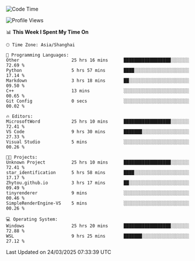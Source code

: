 <!--START_SECTION:waka-->
![Code Time](http://img.shields.io/badge/Code%20Time-2%2C456%20hrs%2024%20mins-blue)

![Profile Views](http://img.shields.io/badge/Profile%20Views-1-blue)

📊 **This Week I Spent My Time On** 

```text
🕑︎ Time Zone: Asia/Shanghai

💬 Programming Languages: 
Other                    25 hrs 16 mins      ██████████████████░░░░░░░   72.69 % 
Python                   5 hrs 57 mins       ████░░░░░░░░░░░░░░░░░░░░░   17.14 % 
Markdown                 3 hrs 18 mins       ██░░░░░░░░░░░░░░░░░░░░░░░   09.50 % 
C++                      13 mins             ░░░░░░░░░░░░░░░░░░░░░░░░░   00.65 % 
Git Config               0 secs              ░░░░░░░░░░░░░░░░░░░░░░░░░   00.02 % 

🔥 Editors: 
MicrosoftWord            25 hrs 10 mins      ██████████████████░░░░░░░   72.41 % 
VS Code                  9 hrs 30 mins       ███████░░░░░░░░░░░░░░░░░░   27.33 % 
Visual Studio            5 mins              ░░░░░░░░░░░░░░░░░░░░░░░░░   00.26 % 

🐱‍💻 Projects: 
Unknown Project          25 hrs 10 mins      ██████████████████░░░░░░░   72.41 % 
star_identification      5 hrs 58 mins       ████░░░░░░░░░░░░░░░░░░░░░   17.17 % 
Zhytou.github.io         3 hrs 17 mins       ██░░░░░░░░░░░░░░░░░░░░░░░   09.49 % 
tinyrenderer             9 mins              ░░░░░░░░░░░░░░░░░░░░░░░░░   00.46 % 
SimpleRenderEngine-VS    5 mins              ░░░░░░░░░░░░░░░░░░░░░░░░░   00.26 % 

💻 Operating System: 
Windows                  25 hrs 20 mins      ██████████████████░░░░░░░   72.88 % 
WSL                      9 hrs 25 mins       ███████░░░░░░░░░░░░░░░░░░   27.12 % 
```


 Last Updated on 24/03/2025 07:33:39 UTC
<!--END_SECTION:waka-->